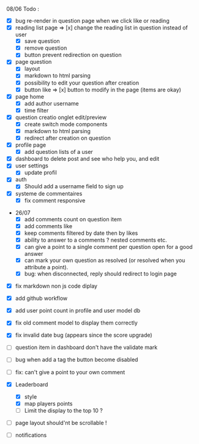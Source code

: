 08/06 Todo :

- [x] bug re-render in question page when we click like or reading
- [x] reading list page => [x] change the reading list in question instead of user
    - [x] save question
    - [x] remove question
    - [x] button prevent redirection on question
- [x] page question
    - [x] layout
    - [x] markdown to html parsing
    - [x] possibility to edit your question after creation
    - [x] button like => [x] button to modify in the page (items are okay)
- [x] page home
    - [x] add author username
    - [x] time filter
- [x] question creatio onglet edit/preview
    - [x] create switch mode components
    - [x] markdown to html parsing
    - [x] redirect after creation on question
- [x] profile page
    - [x] add question lists of a user
- [x] dashboard to delete post and see who help you, and edit
- [x] user settings
    - [x] update profil
- [x] auth
    - [x] Should add a username field to sign up

- [x] systeme de commentaires
    - [x] fix comment responsive
- 26/07
    - [x] add comments count on question item
    - [x] add comments like
    - [x] keep comments filtered by date then by likes
    - [x] ability to answer to a comments ? nested comments etc.
    - [x] can give a point to a single comment per question open for a good answer
    - [x] can mark your own question as resolved (or resolved when you attribute a point).
    - [x] bug: when disconnected, reply should redirect to login page

- [x] fix markdown non js code diplay
- [x] add github workflow
- [x] add user point count in profile and user model db
- [x] fix old comment model to display them correctly
- [x] fix invalid date bug (appears since the score upgrade)
- [ ] question item in dashboard don't have the validate mark
- [ ] bug when add a tag the button become disabled
- [ ] fix: can't give a point to your own comment

- [x] Leaderboard
    - [x] style
    - [x] map players points
    - [ ] Limit the display to the top 10 ?
- [ ] page layout should'nt be scrollable !
- [ ] notifications